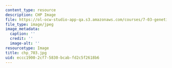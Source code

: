 ```yaml
---
content_type: resource
description: CHP Image
file: https://ol-ocw-studio-app-qa.s3.amazonaws.com/courses/7-03-genetics-fall-2004/eccc19002cf75830bcabfd2c5f2618b6_chp_703.jpg
file_type: image/jpeg
image_metadata:
  caption: ''
  credit: ''
  image-alt: ''
resourcetype: Image
title: chp_703.jpg
uid: eccc1900-2cf7-5830-bcab-fd2c5f2618b6
---
```

